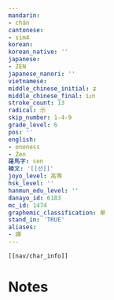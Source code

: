 ```yaml
---
mandarin:
- chán
cantonese:
- sim4
korean:
korean_native: ''
japanese:
- ZEN
japanese_nanori: ''
vietnamese:
middle_chinese_initial: ʑ
middle_chinese_final: iᴇn
stroke_count: 13
radical: 示
skip_number: 1-4-9
grade_level: 6
pos: ''
english:
- oneness
- Zen
羅馬字: sen
韓文: '[[선]]'
joyo_level: 高等
hsk_level: ''
hanmun_edu_level: ''
danayo_id: 6183
mc_id: 1474
graphemic_classification: 单
stand_in: 'TRUE'
aliases:
- 禪
---
```

```meta-bind-embed
[[nav/char_info]]
```

# Notes
